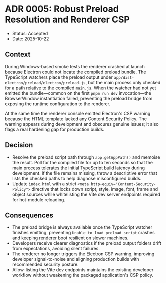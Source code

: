 # ADR 0005: Robust Preload Resolution and Renderer CSP

- Status: Accepted
- Date: 2025-10-22

## Context

During Windows-based smoke tests the renderer crashed at launch because Electron could not locate the compiled preload bundle. The TypeScript watchers place the preload output under `app/dist-electron/preload/electron/preload.js`, but the main process only checked for a path relative to the compiled `main.js`. When the watcher had not yet emitted the bundle—common on the first `pnpm run dev` invocation—the BrowserWindow instantiation failed, preventing the preload bridge from exposing the runtime configuration to the renderer.

At the same time the renderer console emitted Electron's CSP warning because the HTML template lacked any Content Security Policy. The warning appears during development and obscures genuine issues; it also flags a real hardening gap for production builds.

## Decision

- Resolve the preload script path through `app.getAppPath()` and memoise the result. Poll for the compiled file for up to ten seconds so that the main process tolerates the initial TypeScript build latency during development. If the file remains missing, throw a descriptive error that lists the checked paths to help diagnose misconfigured builds.
- Update `index.html` with a strict `<meta http-equiv="Content-Security-Policy">` directive that locks down script, style, image, font, frame and object sources while whitelisting the Vite dev server endpoints required for hot-module reloading.

## Consequences

- The preload bridge is always available once the TypeScript watcher finishes emitting, preventing `Unable to load preload script` crashes and keeping renderer boot resilient on slower machines.
- Developers receive clearer diagnostics if the preload output folders drift from expectations, avoiding silent failures.
- The renderer no longer triggers the Electron CSP warning, improving developer signal-to-noise and aligning production builds with recommended security posture.
- Allow-listing the Vite dev endpoints maintains the existing developer workflow without weakening the packaged application's CSP policy.
